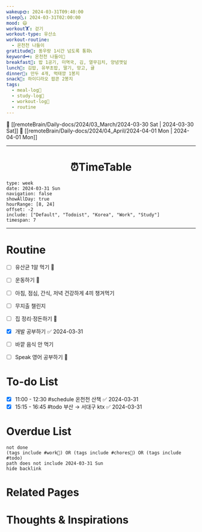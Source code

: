 ```yaml
---
wakeup🌞: 2024-03-31T09:40:00
sleep🌜: 2024-03-31T02:00:00
mood: 😄
workout🏋️: 걷기
workout-type: 유산소
workout-routine:
  - 온천천 나들이
gratitude🙏: 동우랑 1시간 넘도록 통화📞
keyword🗝️: 온천천 나들이🌸
breakfast🍳: 밥 1공기, 미역국, 김, 열무김치, 양념깻잎
lunch🍚: 김밥, 유부초밥, 딸기, 망고, 귤
dinner🥗: 만두 4개, 먹태깡 1봉지
snack🍬: 하이디라오 팝콘 2봉지
tags:
  - meal-log📝
  - study-log📓
  - workout-log💪
  - routine
---
```


🔺 [[remoteBrain/Daily-docs/2024/03_March/2024-03-30 Sat | 2024-03-30 Sat]]
🔻 [[remoteBrain/Daily-docs/2024/04_April/2024-04-01 Mon | 2024-04-01 Mon]]
___
<h1> <center>⏰TimeTable </center> </h1>

```gEvent
type: week
date: 2024-03-31 Sun
navigation: false
showAllDay: true
hourRange: [8, 24]
offset: -2
include: ["Default", "Todoist", "Korea", "Work", "Study"]
timespan: 7
```

--- 


# Routine 

- [ ] 유산균 1알 먹기 🔼 
- [ ] 운동하기 🔼
- [ ] 아침, 점심, 간식, 저녁 건강하게 4끼 챙겨먹기
- [ ] 무지출 챌린지 
- [ ] 집 정리·정돈하기 🔼
- [x] 개발 공부하기 ✅ 2024-03-31
- [ ] 바깥 음식 안 먹기 
- [ ] Speak 영어 공부하기 🔼 


# To-do List

- [x] 11:00 - 12:30 #schedule 온천천 산책 ✅ 2024-03-31
- [x] 15:15 - 16:45 #todo 부산 → 서대구 ktx ✅ 2024-03-31

# Overdue List
```tasks
not done
(tags include #work💼) OR (tags include #chores🧺) OR (tags include #todo)
path does not include 2024-03-31 Sun
hide backlink
```

# Related Pages



# Thoughts & Inspirations

